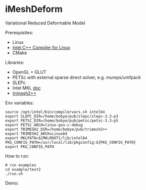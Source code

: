 iMeshDeform
===========
Variational Reduced Deformable Model

Prerequisites:

 - Linux
 - [Intel C++ Compiler for Linux](http://software.intel.com/en-us/non-commercial-software-development)
 - CMake

Libraries:

 - OpenGL + GLUT
 - PETSc with external sparse direct solver, e.g. mumps/umfpack
 - SLEPc
 - Intel MKL [doc](http://software.intel.com/en-us/articles/intel-math-kernel-library-documentation)
 - [trimesh2++](https://github.com/bobye/trimesh2plus)

Env variables:

	source /opt/intel/bin/compilervars.sh intel64
	export SLEPC_DIR=/home/bobye/pub/slepc/slepc-3.3-p3
	export PETSC_DIR=/home/bobye/pub/petsc/petsc-3.3-p5
	export PETSC_ARCH=linux-gnu-c-debug
	export TRIMESH2_DIR=/home/bobye/pub/trimesh2++
	export TRIMESH2_ARCH=Linux64
	export MKLPATH=${MKLROOT}/lib/intel64
	PKG_CONFIG_PATH=/usr/local/lib/pkgconfig:${PKG_CONFIG_PATH}
	export PKG_CONFIG_PATH


How to run:
	
	# run examples
	cd example/test2
	./run.sh

Demo:
